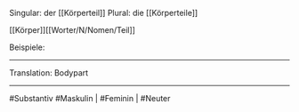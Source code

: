 Singular: der [[Körperteil]]
Plural: die [[Körperteile]]

[[Körper]][[Worter/N/Nomen/Teil]]


Beispiele:

---
Translation:
Bodypart

---

#Substantiv
#Maskulin  | #Feminin | #Neuter 

